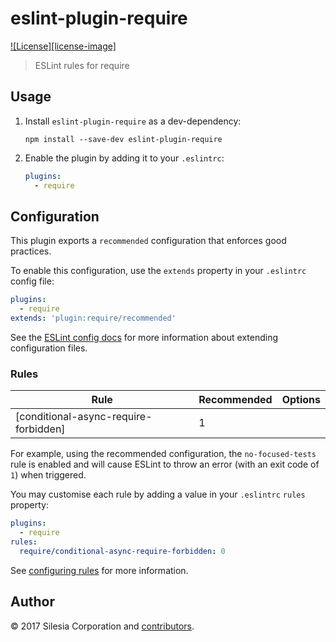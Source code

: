 # eslint-plugin-require

[![License][license-image]][license-url]

[license-url]: https://opensource.org/licenses/MIT

> ESLint rules for require

## Usage

1. Install `eslint-plugin-require` as a dev-dependency:

    ```shell
    npm install --save-dev eslint-plugin-require
    ```

2. Enable the plugin by adding it to your `.eslintrc`:

    ```yaml
    plugins:
      - require
    ```

## Configuration

This plugin exports a `recommended` configuration that enforces good practices.

To enable this configuration, use the `extends` property in your `.eslintrc`
config file:

```yaml
plugins:
  - require
extends: 'plugin:require/recommended'
```

See the [ESLint config docs][] for more information about extending
configuration files.

[eslint config docs]: http://eslint.org/docs/user-guide/configuring#extending-configuration-files

### Rules

Rule                                    | Recommended      | Options
----                                    | -----------      | -------
[conditional-async-require-forbidden]   | 1                |

For example, using the recommended configuration, the `no-focused-tests` rule
is enabled and will cause ESLint to throw an error (with an exit code of `1`)
when triggered.

You may customise each rule by adding a value in your `.eslintrc` `rules`
property:

```yaml
plugins:
  - require
rules:
  require/conditional-async-require-forbidden: 0
```

See [configuring rules][] for more information.

[configuring rules]: http://eslint.org/docs/user-guide/configuring#configuring-rules

## Author

© 2017 Silesia Corporation and [contributors][].

[contributors]: https://github.com/silesia-corporation/eslint-plugin-require/graphs/contributors
